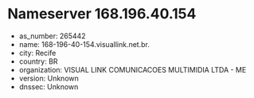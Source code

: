 # Nameserver 168.196.40.154

* as_number: 265442
* name: 168-196-40-154.visuallink.net.br.
* city: Recife
* country: BR
* organization: VISUAL LINK COMUNICACOES MULTIMIDIA LTDA - ME
* version: Unknown
* dnssec: Unknown
